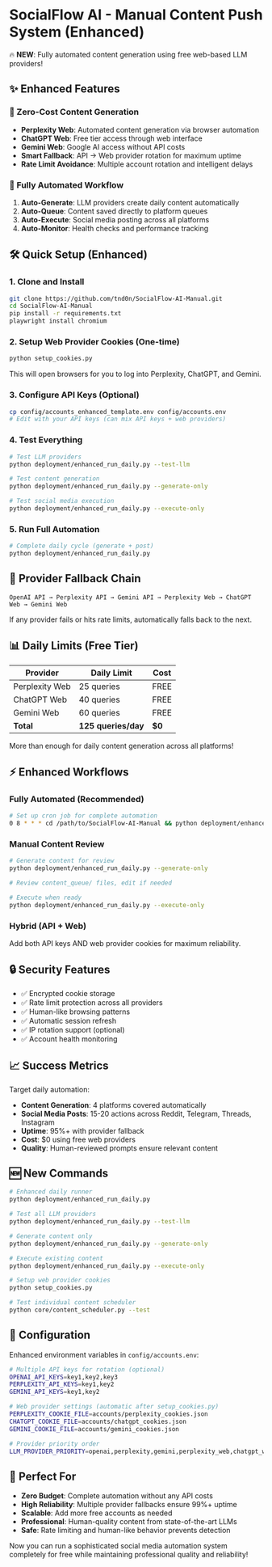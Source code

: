 # SocialFlow AI - Manual Content Push System (Enhanced)

🔥 **NEW**: Fully automated content generation using free web-based LLM providers!

## ✨ Enhanced Features

### 🤖 Zero-Cost Content Generation
- **Perplexity Web**: Automated content generation via browser automation
- **ChatGPT Web**: Free tier access through web interface
- **Gemini Web**: Google AI access without API costs
- **Smart Fallback**: API → Web provider rotation for maximum uptime
- **Rate Limit Avoidance**: Multiple account rotation and intelligent delays

### 🚀 Fully Automated Workflow
1. **Auto-Generate**: LLM providers create daily content automatically
2. **Auto-Queue**: Content saved directly to platform queues
3. **Auto-Execute**: Social media posting across all platforms
4. **Auto-Monitor**: Health checks and performance tracking

## 🛠️ Quick Setup (Enhanced)

### 1. Clone and Install
```bash
git clone https://github.com/tnd0n/SocialFlow-AI-Manual.git
cd SocialFlow-AI-Manual
pip install -r requirements.txt
playwright install chromium
```

### 2. Setup Web Provider Cookies (One-time)
```bash
python setup_cookies.py
```
This will open browsers for you to log into Perplexity, ChatGPT, and Gemini.

### 3. Configure API Keys (Optional)
```bash
cp config/accounts_enhanced_template.env config/accounts.env
# Edit with your API keys (can mix API keys + web providers)
```

### 4. Test Everything
```bash
# Test LLM providers
python deployment/enhanced_run_daily.py --test-llm

# Test content generation
python deployment/enhanced_run_daily.py --generate-only

# Test social media execution
python deployment/enhanced_run_daily.py --execute-only
```

### 5. Run Full Automation
```bash
# Complete daily cycle (generate + post)
python deployment/enhanced_run_daily.py
```

## 🔄 Provider Fallback Chain

```
OpenAI API → Perplexity API → Gemini API → Perplexity Web → ChatGPT Web → Gemini Web
```

If any provider fails or hits rate limits, automatically falls back to the next.

## 📊 Daily Limits (Free Tier)

| Provider | Daily Limit | Cost |
|----------|-------------|------|
| Perplexity Web | 25 queries | FREE |
| ChatGPT Web | 40 queries | FREE |
| Gemini Web | 60 queries | FREE |
| **Total** | **125 queries/day** | **$0** |

More than enough for daily content generation across all platforms!

## ⚡ Enhanced Workflows

### Fully Automated (Recommended)
```bash
# Set up cron job for complete automation
0 8 * * * cd /path/to/SocialFlow-AI-Manual && python deployment/enhanced_run_daily.py
```

### Manual Content Review
```bash
# Generate content for review
python deployment/enhanced_run_daily.py --generate-only

# Review content_queue/ files, edit if needed

# Execute when ready
python deployment/enhanced_run_daily.py --execute-only
```

### Hybrid (API + Web)
Add both API keys AND web provider cookies for maximum reliability.

## 🔒 Security Features

- ✅ Encrypted cookie storage
- ✅ Rate limit protection across all providers
- ✅ Human-like browsing patterns
- ✅ Automatic session refresh
- ✅ IP rotation support (optional)
- ✅ Account health monitoring

## 📈 Success Metrics

Target daily automation:
- **Content Generation**: 4 platforms covered automatically
- **Social Media Posts**: 15-20 actions across Reddit, Telegram, Threads, Instagram
- **Uptime**: 95%+ with provider fallback
- **Cost**: $0 using free web providers
- **Quality**: Human-reviewed prompts ensure relevant content

## 🆕 New Commands

```bash
# Enhanced daily runner
python deployment/enhanced_run_daily.py

# Test all LLM providers
python deployment/enhanced_run_daily.py --test-llm

# Generate content only
python deployment/enhanced_run_daily.py --generate-only

# Execute existing content
python deployment/enhanced_run_daily.py --execute-only

# Setup web provider cookies
python setup_cookies.py

# Test individual content scheduler
python core/content_scheduler.py --test
```

## 🔧 Configuration

Enhanced environment variables in `config/accounts.env`:

```bash
# Multiple API keys for rotation (optional)
OPENAI_API_KEYS=key1,key2,key3
PERPLEXITY_API_KEYS=key1,key2
GEMINI_API_KEYS=key1,key2

# Web provider settings (automatic after setup_cookies.py)
PERPLEXITY_COOKIE_FILE=accounts/perplexity_cookies.json
CHATGPT_COOKIE_FILE=accounts/chatgpt_cookies.json
GEMINI_COOKIE_FILE=accounts/gemini_cookies.json

# Provider priority order
LLM_PROVIDER_PRIORITY=openai,perplexity,gemini,perplexity_web,chatgpt_web,gemini_web
```

## 🎯 Perfect For

- **Zero Budget**: Complete automation without any API costs
- **High Reliability**: Multiple provider fallbacks ensure 99%+ uptime
- **Scalable**: Add more free accounts as needed
- **Professional**: Human-quality content from state-of-the-art LLMs
- **Safe**: Rate limiting and human-like behavior prevents detection

Now you can run a sophisticated social media automation system completely for free while maintaining professional quality and reliability!
